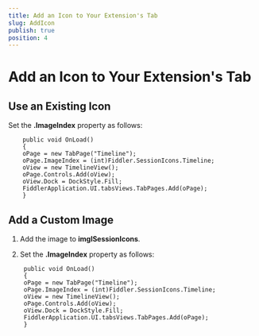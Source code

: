 ```yaml
---
title: Add an Icon to Your Extension's Tab
slug: AddIcon
publish: true
position: 4
---
```


Add an Icon to Your Extension's Tab
===================================

Use an Existing Icon
--------------------

Set the **.ImageIndex** property as follows:

		public void OnLoad()
		{
		oPage = new TabPage("Timeline");
		oPage.ImageIndex = (int)Fiddler.SessionIcons.Timeline;
		oView = new TimelineView();
		oPage.Controls.Add(oView);
		oView.Dock = DockStyle.Fill;
		FiddlerApplication.UI.tabsViews.TabPages.Add(oPage); 
		}

Add a Custom Image
------------------

1. Add the image to **imglSessionIcons**.

2. Set the **.ImageIndex** property as follows:

		public void OnLoad()
		{
		oPage = new TabPage("Timeline");
		oPage.ImageIndex = (int)Fiddler.SessionIcons.Timeline;
		oView = new TimelineView();
		oPage.Controls.Add(oView);
		oView.Dock = DockStyle.Fill;
		FiddlerApplication.UI.tabsViews.TabPages.Add(oPage); 
		}
